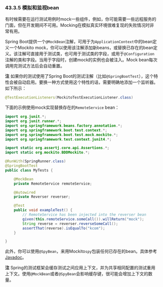 ### 43.3.5 模拟和监视bean

有时候需要在运行测试用例时mock一些组件，例如，你可能需要一些远程服务的门面，但在开发期间不可用。Mocking在模拟真实环境很难复现的失败情况时非常有用。

Spring Boot提供一个`@MockBean`注解，可用于为`ApplicationContext`中的bean定义一个Mockito mock，你可以使用该注解添加新beans，或替换已存在的bean定义。该注解可直接用于测试类，也可用于测试类的字段，或用于`@Configuration`注解的类和字段。当用于字段时，创建mock的实例也会被注入。Mock bean每次调用完测试方法后会自动重置。

**注** 如果你的测试使用了Spring Boot的测试注解（比如`@SpringBootTest`），这个特性会被自动启用。要换一种方式使用这个特性的话，需要明确地添加一个监听器。如下所示：
```java
@TestExecutionListeners(MockitoTestExecutionListener.class)
```

下面的示例使用mock实现替换存在的`RemoteService` bean：
```java
import org.junit.*;
import org.junit.runner.*;
import org.springframework.beans.factory.annotation.*;
import org.springframework.boot.test.context.*;
import org.springframework.boot.test.mock.mockito.*;
import org.springframework.test.context.junit4.*;

import static org.assertj.core.api.Assertions.*;
import static org.mockito.BDDMockito.*;

@RunWith(SpringRunner.class)
@SpringBootTest
public class MyTests {

	@MockBean
	private RemoteService remoteService;

	@Autowired
	private Reverser reverser;

	@Test
	public void exampleTest() {
		// RemoteService has been injected into the reverser bean
		given(this.remoteService.someCall()).willReturn("mock");
		String reverse = reverser.reverseSomeCall();
		assertThat(reverse).isEqualTo("kcom");
	}

}
```

此外，你可以使用`@SpyBean`，来用Mockito`spy`包装任何已存在的bean。具体参考[Javadoc](https://docs.spring.io/spring-boot/docs/2.0.0.RELEASE/api/org/springframework/boot/test/mock/mockito/SpyBean.html)。

**注** Spring的测试框架会缓存测试之间应用上下文，并为共享相同配置的测试重用上下文。使用`@MockBean`或者`@SpyBean`会影响缓存键，很可能会增加上下文的数量。
